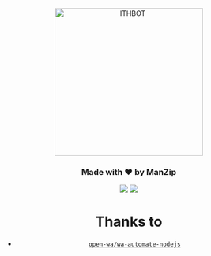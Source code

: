 <div align="center">
<img src="https://i.ibb.co/BVGp33h/image.png" alt="ITHBOT" width="300" />

<h3 align="center">Made with ❤️ by ManZip</h3>

<p align="center">
  <a href="https://www.npmjs.com/package/@open-wa/wa-automate"><img src="https://img.shields.io/npm/v/@open-wa/wa-automate.svg?color=green" /></a>
  <img src="https://img.shields.io/node/v/@open-wa/wa-automate" />
</p>

# Thanks to
* [`open-wa/wa-automate-nodejs`](https://github.com/open-wa/wa-automate-nodejs)
